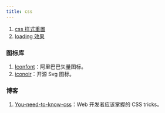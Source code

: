 ```yaml
---
title: css
---
```


1. [css 样式重置](./reset.md)
2. [loading 效果](./loading.md)

### 图标库

1. [Iconfont](https://www.iconfont.cn/)：阿里巴巴矢量图标。
2. [iconoir](https://iconoir.com/)：开源 Svg 图标。

### 博客

1. [You-need-to-know-css](https://lhammer.cn/You-need-to-know-css/#/zh-cn/)：Web 开发者应该掌握的 CSS tricks。
